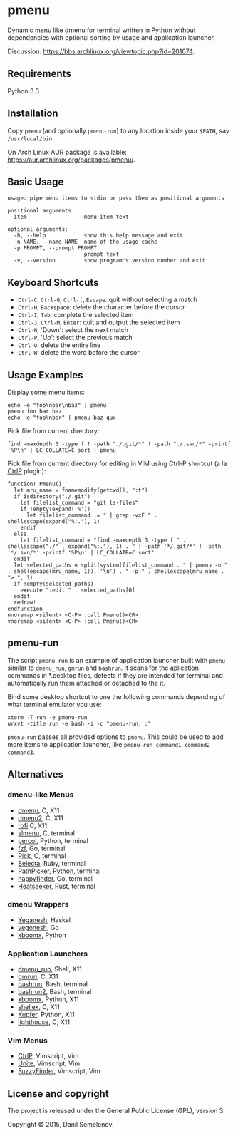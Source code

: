 # pmenu
Dynamic menu like dmenu for terminal written in Python without dependencies with optional sorting by usage and application launcher.

Discussion: https://bbs.archlinux.org/viewtopic.php?id=201674.

## Requirements

Python 3.3.

## Installation

Copy `pmenu` (and optionally `pmenu-run`) to any location inside your `$PATH`, say `/usr/local/bin`.

On Arch Linux AUR package is available: https://aur.archlinux.org/packages/pmenu/.

## Basic Usage

    usage: pipe menu items to stdin or pass them as positional arguments

    positional arguments:
      item                  menu item text

    optional arguments:
      -h, --help            show this help message and exit
      -n NAME, --name NAME  name of the usage cache
      -p PROMPT, --prompt PROMPT
                            prompt text
      -v, --version         show program's version number and exit

## Keyboard Shortcuts

- `Ctrl-C`, `Ctrl-G`, `Ctrl-[`, `Escape`: quit without selecting a match
- `Ctrl-H`, `Backspace`: delete the character before the cursor
- `Ctrl-I`, `Tab`: complete the selected item
- `Ctrl-J`, `Ctrl-M`, `Enter`: quit and output the selected item
- `Ctrl-N`, 'Down': select the next match
- `Ctrl-P`, 'Up': select the previous match
- `Ctrl-U`: delete the entire line
- `Ctrl-W`: delete the word before the cursor

## Usage Examples

Display some menu items:

    echo -e "foo\nbar\nbaz" | pmenu
    pmenu foo bar baz
    echo -e "foo\nbar" | pmenu baz qux

Pick file from current directory:

    find -maxdepth 3 -type f ! -path "./.git/*" ! -path "./.svn/*" -printf '%P\n' | LC_COLLATE=C sort | pmenu

Pick file from current directory for editing in VIM using Ctrl-P shortcut (a la [CtrlP](http://kien.github.io/ctrlp.vim/) plugin):

    function! Pmenu()
      let mru_name = fnamemodify(getcwd(), ":t")
      if isdirectory("./.git")
        let filelist_command = "git ls-files"
        if !empty(expand('%'))
          let filelist_command .= " | grep -vxF " . shellescape(expand("%:."), 1)
        endif
      else
        let filelist_command = "find -maxdepth 3 -type f " . shellescape("./" . expand("%:."), 1) . " ! -path '*/.git/*' ! -path '*/.svn/*' -printf '%P\n' | LC_COLLATE=C sort"
      endif
      let selected_paths = split(system(filelist_command . " | pmenu -n " . shellescape(mru_name, 1)), '\n') . " -p " . shellescape(mru_name . "> ", 1)
      if !empty(selected_paths)
        execute ":edit " . selected_paths[0]
      endif
      redraw!
    endfunction
    nnoremap <silent> <C-P> :call Pmenu()<CR>
    vnoremap <silent> <C-P> :call Pmenu()<CR>

## pmenu-run

The script `pmenu-run` is an example of application launcher built with `pmenu` similar to `dmenu_run`, `gmrun` and `bashrun`. It scans for the aplication commands in \*.desktop files, detects if they are intended for terminal and automatically run them attached or detached to the it.

Bind some desktop shortcut to one the following commands depending of what terminal emulator you use:

    xterm -T run -e pmenu-run
    urxvt -title run -e bash -i -c "pmenu-run; :"

`pmenu-run` passes all provided options to `pmenu`. This could be used to add more items to application launcher, like `pmenu-run command1 command2 command3`.

## Alternatives

### dmenu-like Menus

- [dmenu](http://tools.suckless.org/dmenu/), C, X11
- [dmenu2](https://bitbucket.org/melek/dmenu2), C, X11
- [rofi](https://github.com/DaveDavenport/rofi) C, X11
- [slmenu](https://bitbucket.org/rafaelgg/slmenu), C, terminal
- [percol](https://github.com/mooz/percol), Python, terminal
- [fzf](https://github.com/junegunn/fzf), Go, terminal
- [Pick](https://github.com/thoughtbot/pick), C, terminal
- [Selecta](https://github.com/garybernhardt/selecta), Ruby, terminal
- [PathPicker](https://facebook.github.io/PathPicker/), Python, terminal
- [happyfinder](https://github.com/hugows/hf), Go, terminal
- [Heatseeker](https://github.com/rschmitt/heatseeker), Rust, terminal

### dmenu Wrappers

- [Yeganesh](http://dmwit.com/yeganesh/), Haskel
- [yegonesh](https://github.com/klowner/yegonesh), Go
- [xboomx](https://github.com/victorhaggqvist/xboomx), Python

### Application Launchers

- [dmenu\_run](http://tools.suckless.org/dmenu/), Shell, X11
- [gmrun](http://sourceforge.net/projects/gmrun/), C, X11
- [bashrun](http://bashrun.sourceforge.net/), Bash, terminal
- [bashrun2](http://henning-bekel.de/bashrun2/), Bash, terminal
- [xboomx](https://github.com/victorhaggqvist/xboomx), Python, X11
- [shellex](https://github.com/Merovius/shellex), C, X11
- [Kupfer](http://engla.github.io/kupfer/), Python, X11
- [lighthouse](https://github.com/emgram769/lighthouse), C, X11

### Vim Menus

- [CtrlP](http://kien.github.io/ctrlp.vim/), Vimscript, Vim
- [Unite](https://github.com/Shougo/unite.vim), Vimscript, Vim
- [FuzzyFinder](http://www.vim.org/scripts/script.php?script_id=1984), Vimscript, Vim

## License and copyright

The project is released under the General Public License (GPL), version 3.

Copyright © 2015, Danil Semelenov.
